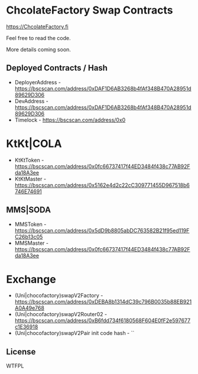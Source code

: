# ChcolateFactory Swap Contracts

https://ChcolateFactory.fi 

Feel free to read the code.
 
More details coming soon.

## Deployed Contracts / Hash

- DeployerAddress - https://bscscan.com/address/0xDAF1D6AB3268b4fAf348B470A28951d89629D306
- DevAddress - https://bscscan.com/address/0xDAF1D6AB3268b4fAf348B470A28951d89629D306
- Timelock - https://bscscan.com/address/0x0

# KtKt|COLA
- KtKtToken - https://bscscan.com/address/0x0fc66737417f44ED3484f438c77AB92Fda18A3ee
- KtKtMaster - https://bscscan.com/address/0x5162e4d2c22cC309771455D967518b6746E74691

## MMS|SODA
- MMSToken - https://bscscan.com/address/0x5dD9b8805abDC763582B21f95ed119FC26b13c05
- MMSMaster - https://bscscan.com/address/0x0fc66737417f44ED3484f438c77AB92Fda18A3ee

# Exchange

- (Uni|chocofactory)swapV2Factory - https://bscscan.com/address/0xDEBA8b1314dC39c796B0035b88EB921A0A49e768
- (Uni|chocofactory)swapV2Router02 - https://bscscan.com/address/0xB6fdd734f6180568F604E0fF2e597677c1E36918
- (Uni|chocofactory)swapV2Pair init code hash - ``

## License

WTFPL
